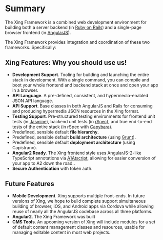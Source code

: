 # Summary

The Xing Framework is a combined web development environment for building both a server backend (in [Ruby on Rails](http://rubyonrails.org/)) and a single-page browser frontend (in [AngularJS](https://angularjs.org/)). 

The Xing Framework provides integration and coordination of these two frameworks.  Specifically:

## Xing Features: Why you should use us!
* **Development Support**. Tooling for building and launching the entire stack in development. With a single command, you can compile and boot your whole frontend and backend stack at once and open your app in a browser.
* **API Language**.  A pre-defined, consistent, and hypermedia-enabled JSON API language.
* **API Support**. Base classes in both AngularJS and Rails for consuming and producing hypermedia JSON resources in the Xing format.
* **Testing Support**.  Pre-structured testing environments for frontend unit tests (in [Jasmine](http://jasmine.github.io/)), backend unit tests (in [rSpec](http://rspec.info/)), and true end-to-end tests of the entire stack (in rSpec with [Capybara](https://github.com/jnicklas/capybara)).
* Predefined, sensible default **file hierarchy**.
* Predefined, sensible default **build architecture** (using [Grunt](http://gruntjs.com/)).
* Predefined, sensible default **deployment architecture** (using Capistrano).
* **Angular2 Ready**. The Xing frontend style uses AngularJS-2-like TypeScript annotations via  [A1Atscript](https://github.com/hannahhoward/a1atscript), allowing for easier conversion of your app to A2 down the road..
* **Secure Authentication** with token auth.

## Future Features

* **Mobile Development**.  Xing supports multiple front-ends. In future versions of Xing, we hope to build complete support simultaneous building of browser, iOS, and Android apps via Cordova while allowing reuse of nearly all the AngularJS codebase across all three platforms.
* **Angular2**. The Xing Framework was built
* **CMS Tools**. An upcoming version of Xing will include modules for a set of default content management classes and resources, usable for managing editable content in most web projects.


